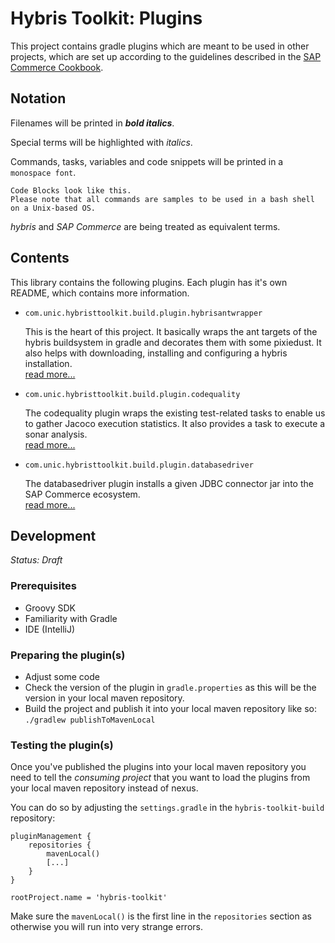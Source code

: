 # Hybris Toolkit: Plugins
This project contains gradle plugins which are meant to be used in other projects, which are set up according to the guidelines described in the [SAP Commerce Cookbook](https://projects.unic.com/display/DCOM/SAP+Commerce+Cookbook).

## Notation

Filenames will be printed in **_bold italics_**.

Special terms will be highlighted with *italics*.

Commands, tasks, variables and code snippets will be printed in a `monospace font`.

```
Code Blocks look like this.
Please note that all commands are samples to be used in a bash shell on a Unix-based OS.
```

*hybris* and *SAP Commerce* are being treated as equivalent terms.

## Contents
This library contains the following plugins. Each plugin has it's own README, which contains more information.

* `com.unic.hybristtoolkit.build.plugin.hybrisantwrapper`

	This is the heart of this project. It basically wraps the ant targets of the hybris buildsystem in gradle and decorates them with some pixiedust. It also helps with downloading, installing and configuring a hybris installation.
	<br/>[read more...](README-hybrisantwrapper.md)

* `com.unic.hybristtoolkit.build.plugin.codequality`

	The codequality plugin wraps the existing test-related tasks to enable us to gather Jacoco execution statistics. It also provides a task to execute a sonar analysis.
	<br/>[read more...](README-codequality.md)


* `com.unic.hybristtoolkit.build.plugin.databasedriver`
	
	The databasedriver plugin installs a given JDBC connector jar into the SAP Commerce ecosystem.
	<br/>[read more...](README-databasedriver.md)
	
	
## Development

*Status: Draft*

### Prerequisites

* Groovy SDK
* Familiarity with Gradle
* IDE (IntelliJ)

### Preparing the plugin(s)

* Adjust some code
* Check the version of the plugin in `gradle.properties` as this will be the version in your local maven repository.
* Build the project and publish it into your local maven repository like so: `./gradlew publishToMavenLocal`

### Testing the plugin(s)

Once you've published the plugins into your local maven repository you need to tell the *consuming project*
that you want to load the plugins from your local maven repository instead of nexus.

You can do so by adjusting the `settings.gradle` in the `hybris-toolkit-build` repository:

```
pluginManagement {
    repositories {
        mavenLocal()
        [...]
    }
}

rootProject.name = 'hybris-toolkit'
```

Make sure the `mavenLocal()` is the first line in the `repositories` section as otherwise you will run into
very strange errors.



